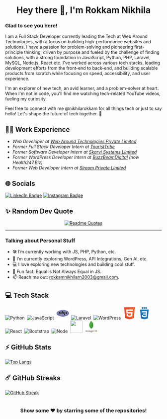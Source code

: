 <h1 align="center">
  <b>Hey there 👋, I'm Rokkam Nikhila</b>
</h1>

<h3>Glad to see you here!</h3>

<!--Profile Views-->
<!--![](https://komarev.com/ghpvc/?username=nikhilarokkam&abbreviated=true)-->

I am a Full Stack Developer currently leading the Tech at Web Around Technologies, with a focus on building high-performance websites and solutions.
I have a passion for problem-solving and pioneering first-principle thinking, driven by purpose and fueled by the challenge of finding solutions, with a strong foundation in JavaScript, Python, PHP, Laravel, MySQL, Node.js, React etc. I've worked across various tech stacks, leading development efforts from the front-end to back-end, and building scalable products from scratch while focusing on speed, accessibility, and user experience.

I'm an explorer of new tech, an avid learner, and a problem-solver at heart. When I'm not in code, you'll find me watching tech-related YouTube videos, fueling my curiosity.

Feel free to connect with me @nikhilarokkam for all things tech or just to say hello! Let's shape the future of tech together. 🌟

## 👩‍💻 Work Experience
- *Web Developer at [Web Around Technologies Private Limited](https://webaround.in/)*
- *Former Full Stack Developer Intern at [TouristTribe](https://touristtribe.org/)*   
- *Former Software Developer Intern at [Skarvi Systems Limited](https://skarvisystems.co.uk/)*  
- *Former WordPress Developer Intern at [BuzzBeamDigital](https://in.linkedin.com/company/health247biz) (now Health247.Biz)*  
- *Former Web Developer Intern at [Siraom Private Limited](https://wainsy.com/)*

## 🌐 Socials
[![LinkedIn Badge](https://img.shields.io/badge/LinkedIn-0077B5?style=flat&logo=linkedin&logoColor=white)](https://www.linkedin.com/in/nikhila-rokkam-54a817259/)
[![Instagram Badge](https://img.shields.io/badge/Instagram-E4405F?style=flat&logo=instagram&logoColor=white)](https://www.instagram.com/___being__nikki___/?hl=en)
<!--
**nikhilarokkam/nikhilarokkam** is a ✨ _special_ ✨ repository because its `README.md` (this file) appears on your GitHub profile.

Here are some ideas to get you started:

- 🔭 I’m currently working on ...
- 🌱 I’m currently learning ...
- 👯 I’m looking to collaborate on ...
- 🤔 I’m looking for help with ...
- 💬 Ask me about ...
- 📫 How to reach me: ...
- 😄 Pronouns: ...
- ⚡ Fun fact: ...
-->

## ✨ Random Dev Quote
<div align="center">
  <a href="https://github.com/piyushsuthar/github-readme-quotes">
    <img src="https://quotes-github-readme.vercel.app/api?type=horizontal&theme=dark" alt="Readme Quotes" />
  </a>
</div>
<hr>
<h3>Talking about Personal Stuff</h3>
<ul>
  <li>🛠   I’m currently working with JS, PHP, Python, etc.</li>
  <li>🚀   I’m currently exploring WordPress, API Integrations, Gen AI, etc.</li>
  <li>💻   I love exploring new technologies and building cool stuff.</li>
  <li>👾   Fun fact: Equal is Not Always Equal in JS.</li>
  <li>📫   Reach me out: <a href="mailto:rokkamnikhilarn2003@gmail.com">rokkamnikhilarn2003@gmail.com</a>.</li>
</ul>

## 💻 Tech Stack
<div>
 <img src="https://github.com/user-attachments/assets/17c45887-e7a1-4f21-856a-be4b544ca283" title="Python" alt="Python" width="50" height="50"/>&nbsp;
  <img src="https://github.com/user-attachments/assets/91ec3442-71e7-4865-92dc-659ec1e9618a" title="JavaScript" alt="JavaScript" width="50" height="50"/>&nbsp;
  <img src="https://github.com/devicons/devicon/blob/master/icons/php/php-original.svg" title="PHP" alt="PHP" width="40" height="40"/>&nbsp;
 <img src="https://cdn.jsdelivr.net/gh/devicons/devicon@latest/icons/laravel/laravel-original-wordmark.svg" title="Laravel" alt="Laravel" width="40" height="40"/>&nbsp;
  <img src="https://cdn.jsdelivr.net/gh/devicons/devicon@latest/icons/wordpress/wordpress-original.svg" title="WordPress"  alt="WordPress" width="40" height="40"/>&nbsp;
 <img src="https://github.com/devicons/devicon/blob/master/icons/html5/html5-original.svg" title="HTML5" alt="HTML" width="40" height="40"/>&nbsp;
 <img src="https://github.com/devicons/devicon/blob/master/icons/css3/css3-plain-wordmark.svg"  title="CSS3" alt="CSS" width="40" height="40"/>&nbsp;
 <img src="https://cdn.jsdelivr.net/gh/devicons/devicon/icons/react/react-original.svg" title="React" alt="React" width="40" height="40"/>&nbsp;
<!--  <img src="https://github.com/devicons/devicon/blob/master/icons/jquery/jquery-original-wordmark.svg" title="jQuery" alt="jQuery" width="40" height="40"/>&nbsp; -->
 <img src="https://cdn.jsdelivr.net/gh/devicons/devicon@latest/icons/bootstrap/bootstrap-original.svg" title="Bootstrap" alt="Bootstrap" width="40" height="40"/>&nbsp;
 <img src="https://cdn.jsdelivr.net/gh/devicons/devicon/icons/nodejs/nodejs-original.svg" title="Node" alt="Node" width="40" height="40"/>&nbsp;
<!--  <img src="https://cdn.jsdelivr.net/gh/devicons/devicon/icons/express/express-original.svg" width="40" height="40"/>&nbsp; -->
<!--   <img src="https://github.com/devicons/devicon/blob/master/icons/git/git-original-wordmark.svg" title="Git" **alt="Git" width="40" height="40"/>&nbsp; -->
  <img src="https://cdn.jsdelivr.net/gh/devicons/devicon/icons/mysql/mysql-original.svg" width="40" height="40"/>&nbsp;
 <img src="https://github.com/devicons/devicon/blob/master/icons/mongodb/mongodb-original-wordmark.svg" title="mongoDB"  alt="mongoDB" width="40" height="40"/>&nbsp;        
</div>

## ⚡ GitHub Stats
[![Top Langs](https://github-readme-stats.vercel.app/api/top-langs/?username=nikhilarokkam&layout=compact&theme=vision-friendly-dark)](https://github.com/anuraghazra/github-readme-stats)

## ☄️ GitHub Streaks
[![GitHub Streak](http://github-readme-streak-stats.herokuapp.com?user=nikhilarokkam&theme=dark&background=000000)](https://git.io/streak-stats)

<h1 dir="auto"></h1>
<div align="center">
<h3>Show some ❤️ by starring some of the repositories!</h3>
</div>
